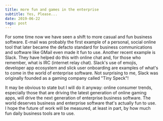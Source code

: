 ```yaml
---
title: more fun and games in the enterprise
subtitle: Yes, Please...
date: 2019-06-22
tags: post
---
```


For some time now we have seen a shift to more casual and fun business software. E-mail was probably the first example of a personal, social online tool that later became the defacto standard for business communications and software like GMail even made it fun to use. Another recent example is Slack. They have helped do this with online chat and, for those who remember, what is IRC (internet relay chat). Slack's use of emojis, developer app ecosystem and slick user onboarding are examples of what's to come in the world of enterprise software. Not surprising to me, Slack was originally founded as a gaming company called "Tiny Speck"!

It may be obvious to state but I will do it anyway: online consumer trends, especially those that are driving the latest generation of online gaming apps, will drive the next generation of enterprise business software. The world deserves business and enterprise software that's actually fun to use. I hope the future of work will be measured, at least in part, by how much fun daily business tools are to use.
